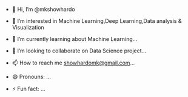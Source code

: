 - 👋 Hi, I’m @mkshowhardo

- 👀 I’m interested in Machine Learning,Deep Learning,Data analysis & Visualization

- 🌱 I’m currently learning about Machine Learning...

- 💞️ I’m looking to collaborate on Data Science project...

- 📫 How to reach me showhardomk@gmail.com...

- 😄 Pronouns: ...
- ⚡ Fun fact: ...

<!---
mkshowhardo/mkshowhardo is a ✨ special ✨ repository because its `README.md` (this file) appears on your GitHub profile.
You can click the Preview link to take a look at your changes.
--->

